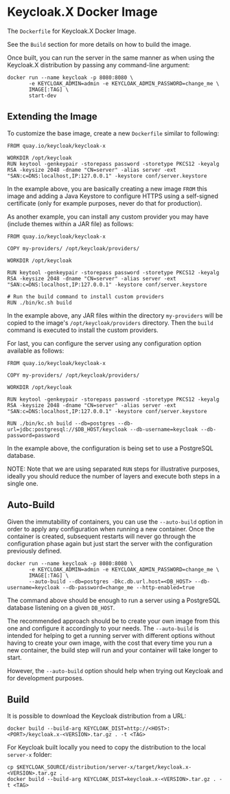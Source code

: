 # Keycloak.X Docker Image

The `Dockerfile` for Keycloak.X Docker Image.

See the `Build` section for more details on how to build the image.

Once built, you can run the server in the same manner as when using the Keycloak.X distribution by passing any command-line argument:

    docker run --name keycloak -p 8080:8080 \
           -e KEYCLOAK_ADMIN=admin -e KEYCLOAK_ADMIN_PASSWORD=change_me \
           IMAGE[:TAG] \
           start-dev
           
## Extending the Image

To customize the base image, create a new `Dockerfile` similar to following:

```
FROM quay.io/keycloak/keycloak-x

WORKDIR /opt/keycloak
RUN keytool -genkeypair -storepass password -storetype PKCS12 -keyalg RSA -keysize 2048 -dname "CN=server" -alias server -ext "SAN:c=DNS:localhost,IP:127.0.0.1" -keystore conf/server.keystore
```

In the example above, you are basically creating a new image `FROM` this image and adding a Java Keystore to configure HTTPS using a self-signed certificate (only for example purposes, never do that for production).

As another example, you can install any custom provider you may have (include themes within a JAR file) as follows:

```
FROM quay.io/keycloak/keycloak-x

COPY my-providers/ /opt/keycloak/providers/

WORKDIR /opt/keycloak

RUN keytool -genkeypair -storepass password -storetype PKCS12 -keyalg RSA -keysize 2048 -dname "CN=server" -alias server -ext "SAN:c=DNS:localhost,IP:127.0.0.1" -keystore conf/server.keystore

# Run the build command to install custom providers
RUN ./bin/kc.sh build
```

In the example above, any JAR files within the directory `my-providers` will be copied to the image's `/opt/keycloak/providers` directory. Then the `build` command is executed to install the custom providers.

For last, you can configure the server using any configuration option available as follows:

```
FROM quay.io/keycloak/keycloak-x

COPY my-providers/ /opt/keycloak/providers/

WORKDIR /opt/keycloak

RUN keytool -genkeypair -storepass password -storetype PKCS12 -keyalg RSA -keysize 2048 -dname "CN=server" -alias server -ext "SAN:c=DNS:localhost,IP:127.0.0.1" -keystore conf/server.keystore

RUN ./bin/kc.sh build --db=postgres --db-url=jdbc:postgresql://$DB_HOST/keycloak --db-username=keycloak --db-password=password
```

In the example above, the configuration is being set to use a PostgreSQL database.

NOTE: Note that we are using separated `RUN` steps for illustrative purposes, ideally you should reduce the number of layers and execute both steps in a single one.

## Auto-Build

Given the immutability of containers, you can use the `--auto-build` option in order to apply any configuration when running a new container. Once the container is created, subsequent restarts will never go through the configuration phase again but just start the server with the configuration previously defined.

    docker run --name keycloak -p 8080:8080 \
           -e KEYCLOAK_ADMIN=admin -e KEYCLOAK_ADMIN_PASSWORD=change_me \
           IMAGE[:TAG] \
           --auto-build --db=postgres -Dkc.db.url.host=<DB_HOST> --db-username=keycloak --db-password=change_me --http-enabled=true

The command above should be enough to run a server using a PostgreSQL database listening on a given `DB_HOST`.

The recommended approach should be to create your own image from this one and configure it accordingly to your needs. The `--auto-build` is intended for helping to get a running server with different options without having to create your own image, with the cost that every time you run a new container, the build step will run and your container will take longer to start.

However, the `--auto-build` option should help when trying out Keycloak and for development purposes.

## Build

It is possible to download the Keycloak distribution from a URL:

    docker build --build-arg KEYCLOAK_DIST=http://<HOST>:<PORT>/keycloak.x-<VERSION>.tar.gz . -t <TAG>

For Keycloak built locally you need to copy the distribution to the local `server-x` folder:

    cp $KEYCLOAK_SOURCE/distribution/server-x/target/keycloak.x-<VERSION>.tar.gz .
    docker build --build-arg KEYCLOAK_DIST=keycloak.x-<VERSION>.tar.gz . -t <TAG>
